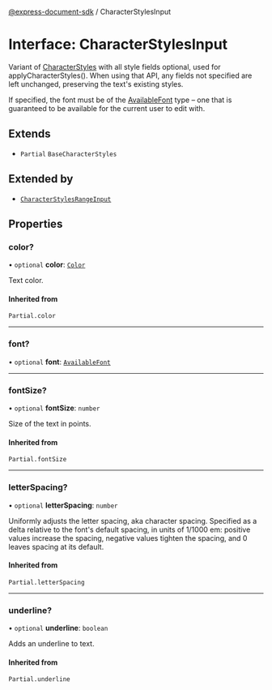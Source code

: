 [@express-document-sdk](../overview.md) / CharacterStylesInput

# Interface: CharacterStylesInput

Variant of [CharacterStyles](character-styles.md) with all style fields optional, used for applyCharacterStyles(). When using that API,
any fields not specified are left unchanged, preserving the text's existing styles.

If specified, the font must be of the [AvailableFont](../classes/available-font.md) type – one that is guaranteed to be available for the current
user to edit with.

## Extends

-   `Partial` `BaseCharacterStyles`

## Extended by

-   [`CharacterStylesRangeInput`](character-styles-range-input.md)

## Properties

### color?

• `optional` **color**: [`Color`](color.md)

Text color.

#### Inherited from

`Partial.color`

<hr />

### font?

• `optional` **font**: [`AvailableFont`](../classes/available-font.md)

<hr />

### fontSize?

• `optional` **fontSize**: `number`

Size of the text in points.

#### Inherited from

`Partial.fontSize`

<hr />

### letterSpacing?

• `optional` **letterSpacing**: `number`

Uniformly adjusts the letter spacing, aka character spacing. Specified as a delta relative to the font's default
spacing, in units of 1/1000 em: positive values increase the spacing, negative values tighten the spacing, and 0
leaves spacing at its default.

#### Inherited from

`Partial.letterSpacing`

<hr />

### underline?

• `optional` **underline**: `boolean`

Adds an underline to text.

#### Inherited from

`Partial.underline`
